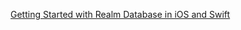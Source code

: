 [Getting Started with Realm Database in iOS and Swift](https://programmingwithswift.com/getting-started-with-realm-database-for-ios-in-swift/)
